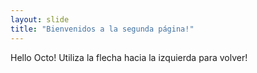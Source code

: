 ```yaml
---
layout: slide
title: "Bienvenidos a la segunda página!"
---
```

Hello Octo!
Utiliza la flecha hacia la izquierda para volver!
